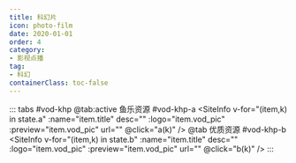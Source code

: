 ```yaml
---
title: 科幻片
icon: photo-film
date: 2020-01-01
order: 4
category:
- 影视点播
tag:
- 科幻
containerClass: toc-false
---
```


<ArtPlayer :src="state.src" :config="hlsConfig(state.p)" />

::: tabs #vod-khp
@tab:active 鱼乐资源 #vod-khp-a
<SiteInfo v-for="(item,k) in state.a" :name="item.title" desc="" :logo="item.vod_pic" :preview="item.vod_pic" url=""
  @click="a(k)" />
@tab 优质资源 #vod-khp-b
<SiteInfo v-for="(item,k) in state.b" :name="item.title" desc="" :logo="item.vod_pic" :preview="item.vod_pic" url=""
  @click="b(k)" />
:::

<script setup>
  import vod from '@db/vod.js'
  import { hlsConfig } from '@cps/artConst'
  import { useStorage } from '@vueuse/core'
  import { onMounted } from "vue";

  const state = useStorage(
    "vod-khp",
    {
      src: "",
      a: [],
      p: []
    }
  )

  onMounted(async () => {
    state.value.a = (await vod.find({ "name": "ylzy-9" })).data
    state.value.b = (await vod.find({ "name": "yzzy-8" })).data
    a(0)
  });

  const a = (key) => {
    const { a } = state.value
    state.value.p = a
    state.value.src = a[key].url
  }
  const b = (key) => {
    const { b } = state.value
    state.value.p = b
    state.value.src = b[key].url
  }
</script>